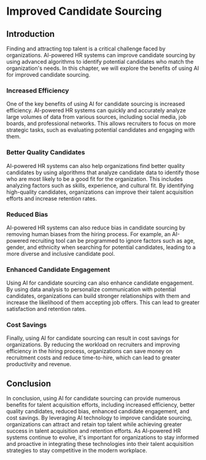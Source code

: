 Improved Candidate Sourcing
=============================================================================

Introduction
------------

Finding and attracting top talent is a critical challenge faced by organizations. AI-powered HR systems can improve candidate sourcing by using advanced algorithms to identify potential candidates who match the organization's needs. In this chapter, we will explore the benefits of using AI for improved candidate sourcing.

### Increased Efficiency

One of the key benefits of using AI for candidate sourcing is increased efficiency. AI-powered HR systems can quickly and accurately analyze large volumes of data from various sources, including social media, job boards, and professional networks. This allows recruiters to focus on more strategic tasks, such as evaluating potential candidates and engaging with them.

### Better Quality Candidates

AI-powered HR systems can also help organizations find better quality candidates by using algorithms that analyze candidate data to identify those who are most likely to be a good fit for the organization. This includes analyzing factors such as skills, experience, and cultural fit. By identifying high-quality candidates, organizations can improve their talent acquisition efforts and increase retention rates.

### Reduced Bias

AI-powered HR systems can also reduce bias in candidate sourcing by removing human biases from the hiring process. For example, an AI-powered recruiting tool can be programmed to ignore factors such as age, gender, and ethnicity when searching for potential candidates, leading to a more diverse and inclusive candidate pool.

### Enhanced Candidate Engagement

Using AI for candidate sourcing can also enhance candidate engagement. By using data analysis to personalize communication with potential candidates, organizations can build stronger relationships with them and increase the likelihood of them accepting job offers. This can lead to greater satisfaction and retention rates.

### Cost Savings

Finally, using AI for candidate sourcing can result in cost savings for organizations. By reducing the workload on recruiters and improving efficiency in the hiring process, organizations can save money on recruitment costs and reduce time-to-hire, which can lead to greater productivity and revenue.

Conclusion
----------

In conclusion, using AI for candidate sourcing can provide numerous benefits for talent acquisition efforts, including increased efficiency, better quality candidates, reduced bias, enhanced candidate engagement, and cost savings. By leveraging AI technology to improve candidate sourcing, organizations can attract and retain top talent while achieving greater success in talent acquisition and retention efforts. As AI-powered HR systems continue to evolve, it's important for organizations to stay informed and proactive in integrating these technologies into their talent acquisition strategies to stay competitive in the modern workplace.
